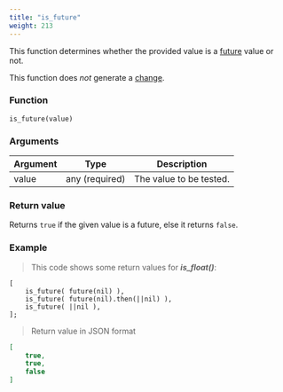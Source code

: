 ```yaml
---
title: "is_future"
weight: 213
---
```


This function determines whether the provided value is a [future](../../data-types/future) value or not.

This function does *not* generate a [change](../../overview/changes).

### Function

`is_future(value)`

### Arguments

Argument | Type | Description
-------- | ---- | -----------
value | any (required) | The value to be tested.

### Return value

Returns `true` if the given value is a future, else it returns `false`.

### Example

> This code shows some return values for ***is_float()***:

```thingsdb,json_response
[
    is_future( future(nil) ),
    is_future( future(nil).then(||nil) ),
    is_future( ||nil ),
];
```

> Return value in JSON format

```json
[
    true,
    true,
    false
]
```
